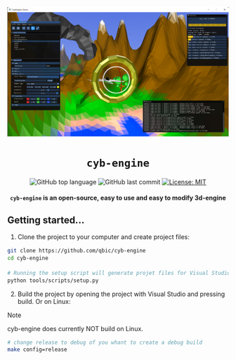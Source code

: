<div align="center">
<img src="https://github.com/qbic/CybEngine_Resources/blob/main/CybEngine.png" width="512">
  
# `cyb-engine`
  
![GitHub top language](https://img.shields.io/github/languages/top/qbic/cyb-engine)
![GitHub last commit](https://img.shields.io/github/last-commit/qbic/cyb-engine)
[![License: MIT](https://img.shields.io/badge/License-MIT-green.svg)](https://opensource.org/licenses/MIT)

<p class="align center">
<h4><code>cyb-engine</code> is an open-source, easy to use and easy to modify 3d-engine</h4>
</p>
</div>

## Getting started...
1. Clone the project to your computer and create project files:
```bash
git clone https://github.com/qbic/cyb-engine
cd cyb-engine

# Running the setup script will generate projet files for Visual Studio 2022 on Windows and GMake build files on Linux.
python tools/scripts/setup.py
```

2. Build the project by opening the project with Visual Studio and pressing build.
Or on Linux:
> [!NOTE]  
> cyb-engine does currently NOT build on Linux.
```bash
# change release to debug of you whant to create a debug build
make config=release
```


